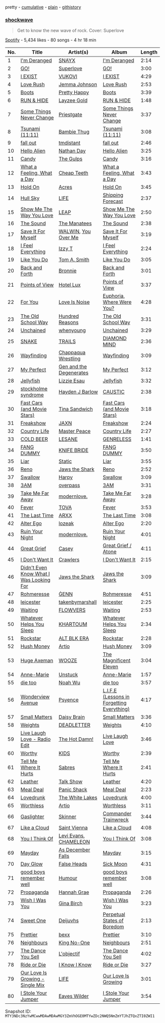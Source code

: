 pretty - [cumulative](/playlists/cumulative/37i9dQZF1DWYlpoS0u7ZOs.md) - [plain](/playlists/plain/37i9dQZF1DWYlpoS0u7ZOs) - [githistory](https://github.githistory.xyz/mackorone/spotify-playlist-archive/blob/main/playlists/plain/37i9dQZF1DWYlpoS0u7ZOs)

### [shockwave](https://open.spotify.com/playlist/37i9dQZF1DWYlpoS0u7ZOs)

> Get to know the new wave of rock\. Cover: Superlove

[Spotify](https://open.spotify.com/user/spotify) - 5,434 likes - 80 songs - 4 hr 18 min

| No. | Title | Artist(s) | Album | Length |
|---|---|---|---|---|
| 1 | [I'm Deranged](https://open.spotify.com/track/1lCS3D0iuE4nLXhXHT2iuq) | [SNAYX](https://open.spotify.com/artist/4kQgsrHUSc9IjuwWP30gf0) | [I'm Deranged](https://open.spotify.com/album/1BUW63sCkPSEKNadYTAAsH) | 2:14 |
| 2 | [GO!](https://open.spotify.com/track/7AHYD0DNFagANAVo4mxFGC) | [Superlove](https://open.spotify.com/artist/33esp5UFKcRpxcR4Xo0Sne) | [GO!](https://open.spotify.com/album/6QxSkWL0OqrjfJFtlVX9Dx) | 3:00 |
| 3 | [I EXIST](https://open.spotify.com/track/3eI62ZWWxkl4LUaBqXvA6Y) | [VUKOVI](https://open.spotify.com/artist/1844Ua6R4gOuH6GLdlR4dt) | [I EXIST](https://open.spotify.com/album/278scJHsCyBRWl94O0C0d5) | 4:29 |
| 4 | [Love Rush](https://open.spotify.com/track/41BpMpEPf3oo81DUoGfw32) | [Jemma Johnson](https://open.spotify.com/artist/7uhRd4COwyCLdMiTXzw7Hq) | [Love Rush](https://open.spotify.com/album/72Q9DnfCrWdrY8A95mXXrr) | 2:53 |
| 5 | [Boots](https://open.spotify.com/track/1NuBaXmaY9sbyPZ1EwwlIw) | [Pretty Happy](https://open.spotify.com/artist/55ID3BZCEsvwergEvrvd0I) | [Boots](https://open.spotify.com/album/0KUAvupvxFSmOAttRQ4nY8) | 3:39 |
| 6 | [RUN & HIDE](https://open.spotify.com/track/7EFbx9VydYfzHnBBVtZiDc) | [Layzee Gold](https://open.spotify.com/artist/7hcfPgk1kIiXbQFbLwkTwK) | [RUN & HIDE](https://open.spotify.com/album/2r5LYOb2EY3Uvg10ELI5sE) | 1:48 |
| 7 | [Some Things Never Change](https://open.spotify.com/track/4clBv8sHZ7gqyH7xhlmCCC) | [Priestgate](https://open.spotify.com/artist/0mhU2f9YqeYcnEW6ynit0i) | [Some Things Never Change](https://open.spotify.com/album/1UQqxMCjWrWBm5oIk79sV4) | 3:37 |
| 8 | [Tsunami \(11:11\)](https://open.spotify.com/track/0u4SRuld2zPAnyImNdfMAo) | [Bambie Thug](https://open.spotify.com/artist/6g3orasGcMPn0gwcE3JMAC) | [Tsunami \(11:11\)](https://open.spotify.com/album/1mQwEcEkEfQ5EFW9Q4PpsE) | 3:08 |
| 9 | [fall out](https://open.spotify.com/track/5tgqhVEHiEocYQy5paevD7) | [tmdistant](https://open.spotify.com/artist/6BJvojHlWWAV9cbJouYPUi) | [fall out](https://open.spotify.com/album/6TR6863vKfyOFsbiKjQtkG) | 2:46 |
| 10 | [Hello Alien](https://open.spotify.com/track/4apqIevNZl1POiQccrGWls) | [Nathan Day](https://open.spotify.com/artist/3kEC0PwfYf8pGHiKFQk8OX) | [Hello Alien](https://open.spotify.com/album/0dZ0p4707siTGOUEvr98D5) | 3:25 |
| 11 | [Candy](https://open.spotify.com/track/0p5xMjlOc6Rpm8Y974Kn6H) | [The Gulps](https://open.spotify.com/artist/62HCZvFY4HgJLQb7x6fdLD) | [Candy](https://open.spotify.com/album/69TTf5gGOmechxuZ4AEjsG) | 3:16 |
| 12 | [What a Feeling, What a Day](https://open.spotify.com/track/31CVU6BQWYnAUMbBoVuM0c) | [Cheap Teeth](https://open.spotify.com/artist/5xSUCTkvySb5EiUjKQljYe) | [What a Feeling, What a Day](https://open.spotify.com/album/4MnjBxtaHm6gh99JDgBYhC) | 3:43 |
| 13 | [Hold On](https://open.spotify.com/track/6iGRB390nCX5QKcu3QQVI4) | [Acres](https://open.spotify.com/artist/3y43zXffnLmhyQD1K4QCmD) | [Hold On](https://open.spotify.com/album/6oPA6UqARi3sZqg8ysQ73c) | 3:45 |
| 14 | [Hull Sky](https://open.spotify.com/track/3KTFknLMGHEH7yaxCjDrS7) | [LIFE](https://open.spotify.com/artist/2NWimAynlyqVUWD4YnJHlC) | [Shipping Forecast](https://open.spotify.com/album/4bDVGO2hYS0Hxe07ilSi9x) | 2:37 |
| 15 | [Show Me The Way You Love](https://open.spotify.com/track/0IlTOMZmU9vAvNGgsaV9TG) | [LEAP](https://open.spotify.com/artist/538iX6YCTybcgzsrjDTrFi) | [Show Me The Way You Love](https://open.spotify.com/album/7vBSj21hnnMEu0TCoisNUx) | 2:50 |
| 16 | [The Sound](https://open.spotify.com/track/5wO1dqc1lSpQFFut9auHQC) | [The Manatees](https://open.spotify.com/artist/2cWGltn2fZoaAiIhuQyw5h) | [The Sound](https://open.spotify.com/album/3GJzkSgCqNsm1kiVqwo5SY) | 2:38 |
| 17 | [Save It For Myself](https://open.spotify.com/track/5AWQZVceAinzjsCQH50WlX) | [WALWIN](https://open.spotify.com/artist/25I3ONjJhbX1mE62i57djG), [You Over Me](https://open.spotify.com/artist/5se7CBddY96rvFP3oQ6Pim) | [Save It For Myself](https://open.spotify.com/album/5bzfUN9nM3mCr7goLdbrVF) | 3:19 |
| 18 | [I Feel Everything](https://open.spotify.com/track/3EkSfn6JMfIqCu3coLz1jy) | [Izzy T](https://open.spotify.com/artist/2YoA6qpLPKl5KkGbxlxDMg) | [I Feel Everything](https://open.spotify.com/album/4VRNBtU7RQheZTYLH6QT6m) | 2:24 |
| 19 | [Like You Do](https://open.spotify.com/track/6ZVCjPMf1rHdGrNrdUguIm) | [Tom A\. Smith](https://open.spotify.com/artist/6haZIHZVYI79wKvp6FCFML) | [Like You Do](https://open.spotify.com/album/0v16l7GQAeUKZrFIRSKLSz) | 3:05 |
| 20 | [Back and Forth](https://open.spotify.com/track/5dn10JRAyRJQ4CwChvH36u) | [Bronnie](https://open.spotify.com/artist/6xAfmpNG113QC08DHcQgv6) | [Back and Forth](https://open.spotify.com/album/2JZWI0ofeqQi0JNaLIGaW5) | 3:01 |
| 21 | [Points of View](https://open.spotify.com/track/3RnHVxYDzYHjAXIiSPrxUN) | [Hotel Lux](https://open.spotify.com/artist/6tdX8iW13i9uRwGzyfRFMR) | [Points of View](https://open.spotify.com/album/475DvjXowIrzPg0t6R7Ymk) | 3:37 |
| 22 | [For You](https://open.spotify.com/track/0yUymvlfxHWxE62ys8VtbM) | [Love Is Noise](https://open.spotify.com/artist/4qY6XGFQwZubu0oKBJeVki) | [Euphoria, Where Were You?](https://open.spotify.com/album/5F3s345rSD0UJe8IWo3imC) | 4:28 |
| 23 | [The Old School Way](https://open.spotify.com/track/2s03Z86G09dg3K0ogdwcjR) | [Hundred Reasons](https://open.spotify.com/artist/5jcIIICg01zIq8InYieJ5w) | [The Old School Way](https://open.spotify.com/album/0cpDwmTqLL5iqiSCofJb1d) | 3:31 |
| 24 | [Unchained](https://open.spotify.com/track/2CBvjn9Nqxb2zjhKFz6cEV) | [whenyoung](https://open.spotify.com/artist/6IcfYALmhjyW2kJwRNXHJp) | [Unchained](https://open.spotify.com/album/0BelpsRp8VUFESM1zUbq6c) | 3:29 |
| 25 | [SNAKE](https://open.spotify.com/track/17urJ2489co5uLZRxhqas1) | [TRAILS](https://open.spotify.com/artist/4CSX0R9KLs9HkyqLfiraPQ) | [DIAMOND MIND](https://open.spotify.com/album/7rC7pmjIfcoPAH7llevI69) | 2:36 |
| 26 | [Wayfinding](https://open.spotify.com/track/1SBkDOflNcFTPGysQJa9gd) | [Chappaqua Wrestling](https://open.spotify.com/artist/5S4qUw22ZF7gTPUEx61SyC) | [Wayfinding](https://open.spotify.com/album/2uKHnwdrCulGi0RdoaJCMl) | 3:09 |
| 27 | [My Perfect](https://open.spotify.com/track/4wd0skBSF7oBUOeULBeitG) | [Gen and the Degenerates](https://open.spotify.com/artist/7oEVPoHXaj73ddUCTNlO9E) | [My Perfect](https://open.spotify.com/album/1mcKvwXKx1OIUHBOAuyQl7) | 3:12 |
| 28 | [Jellyfish](https://open.spotify.com/track/5QoAoPROnMerJZXHSdCA6U) | [Lizzie Esau](https://open.spotify.com/artist/3E2PKHxfpNa2R6N3RIpa8S) | [Jellyfish](https://open.spotify.com/album/6h0uAe4jR7ej8bFFl5JNhI) | 3:32 |
| 29 | [stockholme syndrome](https://open.spotify.com/track/3vBgnkGxNvflZGsNSE2d57) | [Hayden J Barlow](https://open.spotify.com/artist/54QKgqIuwIximWz6A6ZQG2) | [CAUSTIC](https://open.spotify.com/album/6d305ez1t5HUZjXsNUWQRf) | 2:38 |
| 30 | [Fast Cars \(and Movie Stars\)](https://open.spotify.com/track/6euhZEz9DZVQMMGvVd7BL0) | [Tina Sandwich](https://open.spotify.com/artist/02OtGA9A0NKICOB9QZ4zc9) | [Fast Cars \(and Movie Stars\)](https://open.spotify.com/album/6CcN98WZ9dueLWi694Nw7K) | 3:18 |
| 31 | [Freakshow](https://open.spotify.com/track/4qG7VJzZS75eZVv6LFnLbM) | [JAXN](https://open.spotify.com/artist/7DwbU77epeOXvBO9xfOmh7) | [Freakshow](https://open.spotify.com/album/2DzI2RSNz6HxgmHJCzwCK6) | 2:24 |
| 32 | [Country Life](https://open.spotify.com/track/5mZJ5BCODAWK22CtWHgJvn) | [Master Peace](https://open.spotify.com/artist/4GNHtO2iEJ09r4JNTlqnO9) | [Country Life](https://open.spotify.com/album/1lPzPrmioCkfZIGLzg2XgT) | 2:27 |
| 33 | [COLD BEER](https://open.spotify.com/track/5pYO1LrXa4dbO2SxSliUhs) | [LESANE](https://open.spotify.com/artist/57N1gBU2XPgJH1f8UPBW7L) | [GENRELESS](https://open.spotify.com/album/7kTqaUsZea6CxLpvgzRA3E) | 1:41 |
| 34 | [FANG DUMMY](https://open.spotify.com/track/1l7f2QP8JcJDP0jAyxxjA7) | [KNIFE BRIDE](https://open.spotify.com/artist/34THm21WWzzr69EetTmnVG) | [FANG DUMMY](https://open.spotify.com/album/4qkuZszjUTkx0bVhtiGwMy) | 3:50 |
| 35 | [Liar](https://open.spotify.com/track/6M5P7gqhMtgvhgDkNMcn4L) | [Static](https://open.spotify.com/artist/6BwhFZ9G4KMJ2njYMjRtZc) | [Liar](https://open.spotify.com/album/7l8Yu9tPWQsXXeOsMWXioC) | 3:55 |
| 36 | [Reno](https://open.spotify.com/track/6NFQr0WZWtlYWm8S45MGkB) | [Jaws the Shark](https://open.spotify.com/artist/4aroFthfrYQXH0QJdLUH3S) | [Reno](https://open.spotify.com/album/4f4MrietRuMCzW9qPw00j3) | 2:52 |
| 37 | [Swallow](https://open.spotify.com/track/0bDFmPqNCXQcfAc3njZszA) | [Harpy](https://open.spotify.com/artist/0fLFfyc0914STFxEyQHZhX) | [Swallow](https://open.spotify.com/album/7hXMo6KNd71w3y7Zd4r134) | 3:09 |
| 38 | [3AM](https://open.spotify.com/track/7q6sN7NKKowCDvPHS0SaCi) | [overpass](https://open.spotify.com/artist/2y3PEaAgTdxYfbyeSXORv8) | [3AM](https://open.spotify.com/album/1Cmfz56eoj4qs3ZMvfvCUx) | 3:31 |
| 39 | [Take Me Far Away](https://open.spotify.com/track/54JVMQ2UMEKPeizC3aPnVp) | [modernlove.](https://open.spotify.com/artist/2u17Ej1u0JHyRsstmofsrh) | [Take Me Far Away](https://open.spotify.com/album/5r6N4QKpG22l1cFkZoduCY) | 3:28 |
| 40 | [Fever](https://open.spotify.com/track/2OyBO7x26a0J92gicUgie5) | [TOVA](https://open.spotify.com/artist/6xjivjGafHAQaOLI463ZpC) | [Fever](https://open.spotify.com/album/7AIA9j3BcSt4uI3n7uZuQa) | 3:53 |
| 41 | [The Last Time](https://open.spotify.com/track/756kOtZrHmoLUCPmVE6kCy) | [ARXX](https://open.spotify.com/artist/1pQ8qfxpuRJKEUFPGrf6Uc) | [The Last Time](https://open.spotify.com/album/0u0yVaTbeGJIKM2EGtwnIy) | 3:08 |
| 42 | [Alter Ego](https://open.spotify.com/track/1miBcqjGpcoTBcdjnFjJrG) | [lozeak](https://open.spotify.com/artist/0neQuv6AF4kuA82CZcPoAc) | [Alter Ego](https://open.spotify.com/album/0vC6K5RFvqdE2CSpYZQXIz) | 2:20 |
| 43 | [Ruin Your Night](https://open.spotify.com/track/0gWPthWTDVcV4cBCyuaYxV) | [modernlove.](https://open.spotify.com/artist/2u17Ej1u0JHyRsstmofsrh) | [Ruin Your Night](https://open.spotify.com/album/6kIHeuiJfhPGq6eo68hfqV) | 4:01 |
| 44 | [Great Grief](https://open.spotify.com/track/0mzrTxRfEN2jjP9CCHVY5A) | [Casey](https://open.spotify.com/artist/7KqVvL7NOdUWyQg2B63cck) | [Great Grief / Atone](https://open.spotify.com/album/5Co6smDpKCGRKiBnQ17Acc) | 4:11 |
| 45 | [I Don't Want It](https://open.spotify.com/track/2Svk6hoXp983eh8f95Oupd) | [Crawlers](https://open.spotify.com/artist/2xtmoxSauQs0TQFUoHmbfy) | [I Don't Want It](https://open.spotify.com/album/1DW7NqqzHq2QdzoDvB5VXm) | 2:15 |
| 46 | [Didn't Even Know What I Was Looking For](https://open.spotify.com/track/7hdk9RNXMsXmoASR7TktzG) | [Jaws the Shark](https://open.spotify.com/artist/4aroFthfrYQXH0QJdLUH3S) | [Jaws the Shark](https://open.spotify.com/album/5Qs7fZsUxaY5PqClldAPA5) | 3:09 |
| 47 | [Rohmeresse](https://open.spotify.com/track/1fhdNRoxgELg1nTqC4O011) | [ĠENN](https://open.spotify.com/artist/5mZ836Fy59tOJEcqWfN771) | [Rohmeresse](https://open.spotify.com/album/2LyFQ90jBJrIL5A6tElzLW) | 4:51 |
| 48 | [leicester](https://open.spotify.com/track/6C4rKvQkoyayJYKEOzzEYr) | [takenbymarshall](https://open.spotify.com/artist/0GZXOWGXr9hXvwsbtFmAOV) | [leicester](https://open.spotify.com/album/3TXPpN3KHl3147ERSJvZLH) | 2:25 |
| 49 | [Waiting](https://open.spotify.com/track/2KMefBHwUJBmP9w2XZKnoa) | [FLOWVERS](https://open.spotify.com/artist/3XoX4Dj24vKTKVNRvlFksP) | [Waiting](https://open.spotify.com/album/2avlwtPBYNGSb08LXQrI9S) | 2:53 |
| 50 | [Whatever Helps You Sleep](https://open.spotify.com/track/54REUcGs6ZgGNe5qV9oiNr) | [KHARTOUM](https://open.spotify.com/artist/4hYvirqM4pHCsklzddaMsM) | [Whatever Helps You Sleep](https://open.spotify.com/album/5mhvUUmhAWAo5niRe6kaAH) | 2:34 |
| 51 | [Rockstar](https://open.spotify.com/track/1hiUjws67EtIOAIRVJgrlW) | [ALT BLK ERA](https://open.spotify.com/artist/4FNR2qdCVKGAep4alfgt25) | [Rockstar](https://open.spotify.com/album/4ccThge1HXXsxIKGuXCMlN) | 2:28 |
| 52 | [Hush Money](https://open.spotify.com/track/0OwTrDrSkklaJW709hjcDP) | [Artio](https://open.spotify.com/artist/0l2QxnR8KJQT4m2Ax8rhh5) | [Hush Money](https://open.spotify.com/album/549SYTY5VnJUTnfxgfa8NO) | 3:09 |
| 53 | [Huge Axeman](https://open.spotify.com/track/68JtByrtk4qcSYCb33Axdg) | [WOOZE](https://open.spotify.com/artist/2whltAXPg8ozoiC9U1knhA) | [The Magnificent Eleven](https://open.spotify.com/album/6Xb7j7pPxSLgMbne3V9dKs) | 3:04 |
| 54 | [Anne\-Marie](https://open.spotify.com/track/11YJcHoDWyNQHifnp4DPXs) | [Unstuck](https://open.spotify.com/artist/7MX0YZHCtTNZ72F5z2tbnP) | [Anne\-Marie](https://open.spotify.com/album/3uq658Scb5P1dZnWWbM500) | 1:57 |
| 55 | [die too](https://open.spotify.com/track/3QMtUdoPW6mTsBO4QJ2E2m) | [Noah Wu](https://open.spotify.com/artist/3PJ4eAFMJf98I6dFgeSiQK) | [die too](https://open.spotify.com/album/7Ii8lnvDafBOYK0sv5999g) | 3:57 |
| 56 | [Wonderview Avenue](https://open.spotify.com/track/4gatVa46M1UTnwTdKaqJRu) | [Psyence](https://open.spotify.com/artist/7chWLK2BeJ5tEH5VMc5l5b) | [L.I.F.E \(Lessons in Forgetting Everything\)](https://open.spotify.com/album/3KLYGJrlF8iRREMfq5Rf7I) | 4:17 |
| 57 | [Small Matters](https://open.spotify.com/track/4Sk854TnjHO9egHz9VpPQo) | [Daisy Brain](https://open.spotify.com/artist/5WuDKeWph4EKsyy9e56Mz4) | [Small Matters](https://open.spotify.com/album/0ya8cuwKlFlOvFrlgvdD37) | 3:36 |
| 58 | [Weights](https://open.spotify.com/track/7dLsiya9SPVDn3CuuBpsUv) | [DEADLETTER](https://open.spotify.com/artist/4MfUQ99z2kgMnl9hAwffBx) | [Weights](https://open.spotify.com/album/538vCnG1pNK3jnC1jRd3x4) | 4:10 |
| 59 | [Live Laugh Love \- Radio Edit](https://open.spotify.com/track/5NveRq5V6eSyVX7DiYenLW) | [The Hot Damn!](https://open.spotify.com/artist/06o7ZJaBFxeAzRqonqi7w5) | [Live Laugh Love](https://open.spotify.com/album/0QpxeNDCvP58iDeOcJIoVK) | 3:46 |
| 60 | [Worthy](https://open.spotify.com/track/2WtIhJpUy1p0t1dg6Tq8bZ) | [KIDS](https://open.spotify.com/artist/1KuaHyOmy7OyS3BO6u055P) | [Worthy](https://open.spotify.com/album/3YNhAijuyRViQoHGFNVDyC) | 2:39 |
| 61 | [Tell Me Where It Hurts](https://open.spotify.com/track/5XKoMPxmsPtmVnlzwMfsWa) | [Sabres](https://open.spotify.com/artist/1L2pqZASBGASpUsdiQ02qH) | [Tell Me Where It Hurts](https://open.spotify.com/album/0pGYM4iRSukPoGsCZ4w0mr) | 2:41 |
| 62 | [Leather](https://open.spotify.com/track/4lj9sAmb00T1JloLEsQaGl) | [Talk Show](https://open.spotify.com/artist/6maphvdwLWb9tIeiFAAaE3) | [Leather](https://open.spotify.com/album/1zomrGI2LeCPKzxfS5eN4x) | 4:20 |
| 63 | [Meal Deal](https://open.spotify.com/track/5qKqepzQPaif5QKoZNsiOU) | [Panic Shack](https://open.spotify.com/artist/26HCuM5PamldoaHII5Ifxc) | [Meal Deal](https://open.spotify.com/album/1vxQHrNWHlXJsKIsozh2UZ) | 2:23 |
| 64 | [Lovedrunk](https://open.spotify.com/track/0oNTXmnhv5NFSScucHbki8) | [The White Lakes](https://open.spotify.com/artist/0NfxIPLSHdoCWNMXbLjehq) | [Lovedrunk](https://open.spotify.com/album/5ubYQGukF6N0djNxage429) | 4:00 |
| 65 | [Worthless](https://open.spotify.com/track/7krNN0KhqMixmg6WtW7bJq) | [Artio](https://open.spotify.com/artist/0l2QxnR8KJQT4m2Ax8rhh5) | [Worthless](https://open.spotify.com/album/7xk6a6J8D1lAkbLkPg3WBQ) | 3:11 |
| 66 | [Gaslighter](https://open.spotify.com/track/0CvJWXoFSiPHYpLiQK1PBf) | [Skinner](https://open.spotify.com/artist/2Se7imfs8bxem8G6oVNABJ) | [Commander Trainwreck](https://open.spotify.com/album/3pgkvZHrpEawDd8GKrG1xu) | 3:44 |
| 67 | [Like a Cloud](https://open.spotify.com/track/7GoINrNECkHo1jsE0lCfX5) | [Saint Vienna](https://open.spotify.com/artist/5yPSiOQWSlccuKzZAAa8q5) | [Like a Cloud](https://open.spotify.com/album/7KBy1bXPUok1aOrWcCEoqI) | 4:08 |
| 68 | [You I Think Of](https://open.spotify.com/track/7tkugKckqls8hBzYWpjyBp) | [Levi Evans](https://open.spotify.com/artist/3iaO242P43HXGQesDYkubX), [CHAMELEON](https://open.spotify.com/artist/46lv0U33sExwKvxwCwaDKK) | [You I Think Of](https://open.spotify.com/album/75ddHN5bdFva5O7EyeaRZ1) | 3:08 |
| 69 | [Mayday](https://open.spotify.com/track/1edhPisNI08MF5QlmY7cBa) | [As December Falls](https://open.spotify.com/artist/7Atp614yT56v9XrlqZryzX) | [Mayday](https://open.spotify.com/album/6heLspB3z0lhszKGKwNBfo) | 3:15 |
| 70 | [Day Glow](https://open.spotify.com/track/6re1o3rJ5vUZ97HqArXQLa) | [False Heads](https://open.spotify.com/artist/2tZaXwpCHEhoVEBQuRI4vu) | [Sick Moon](https://open.spotify.com/album/0dOCttwqrzhoBngWnuwJCd) | 4:31 |
| 71 | [good boys remember well](https://open.spotify.com/track/4syzVAkmE49hs9WjY7j0o7) | [Humour](https://open.spotify.com/artist/5ErUNpyxSBAdjZaKlefsUr) | [good boys remember well](https://open.spotify.com/album/1m7ZzHsSp6EqucLAt57O3S) | 3:08 |
| 72 | [Propaganda](https://open.spotify.com/track/7ySX1sgdBBCzw7WacxCYiS) | [Hannah Grae](https://open.spotify.com/artist/06vyPLBCJLDF8EGgQJEEhV) | [Propaganda](https://open.spotify.com/album/4DypGkmzZGw3chFK6Zh3Pr) | 2:26 |
| 73 | [Wish I Was You](https://open.spotify.com/track/1hZ78pAQTniUNnxIes68Jd) | [Gina Birch](https://open.spotify.com/artist/6Uf8GS97rZbMv6vUFKhWft) | [Wish I Was You](https://open.spotify.com/album/3ovvIDsSYjs0Op2SExhzWF) | 3:23 |
| 74 | [Sweet One](https://open.spotify.com/track/2keqxI0IrJUrdBbXpswQpI) | [Deijuvhs](https://open.spotify.com/artist/1pdiVBF8SDDpleSjlNhP8C) | [Perpetual States of Boredom](https://open.spotify.com/album/0d3mjWzH04Ggs8aS2dfZOl) | 2:13 |
| 75 | [Prettier](https://open.spotify.com/track/5GS5Na3mniJLdcD92SFrQd) | [bexx](https://open.spotify.com/artist/6tXuCxJODkifV9zdPsA1G6) | [Prettier](https://open.spotify.com/album/2Evdn2clIwpJ3gj4oLyQI4) | 3:10 |
| 76 | [Neighbours](https://open.spotify.com/track/6PpGAVANQ6CZ5OSIwA3oBj) | [King No\-One](https://open.spotify.com/artist/6hWReUQlQwLTYlmZ1vltRB) | [Neighbours](https://open.spotify.com/album/3udbFrx4tlFGwZEh4CK3HX) | 2:51 |
| 77 | [The Dance You Sell](https://open.spotify.com/track/2ccm3ZxZcrlLYJu7KCmyVE) | [L'objectif](https://open.spotify.com/artist/7dB5TtNG9BHNj4QCfS0SQg) | [The Dance You Sell](https://open.spotify.com/album/3eKHyyJnvSmh6U0r0xa5V7) | 4:02 |
| 78 | [Ride or Die](https://open.spotify.com/track/4GvJcJ8DMdiIZGv07rticR) | [I Know I Know](https://open.spotify.com/artist/2h1bH6yGBBd68pHNoOrPCx) | [Ride or Die](https://open.spotify.com/album/1x1rQfGHANkoaceBGUGb8h) | 3:27 |
| 79 | [Our Love Is Growing \- Single Mix](https://open.spotify.com/track/1UpFjzn7zBmwtrZgyXL63p) | [LIFE](https://open.spotify.com/artist/2NWimAynlyqVUWD4YnJHlC) | [Our Love Is Growing](https://open.spotify.com/album/00TPwByRL8JEFa9aykOuW5) | 3:01 |
| 80 | [I Stole Your Jumper](https://open.spotify.com/track/5nuROIVvYDED6r0akmIwXT) | [Eaves Wilder](https://open.spotify.com/artist/41NfVLegTOApdhejdXt4jQ) | [I Stole Your Jumper](https://open.spotify.com/album/5NxaINFTcSNBXAiNnacHFM) | 3:54 |

Snapshot ID: `MTY3NDc3NzYwMCwwMDAwMDAwMGY3ZmVhOGE0MTYwZDc2NWQ5NmZmYTJhZTQxZTI0ZWI1`
